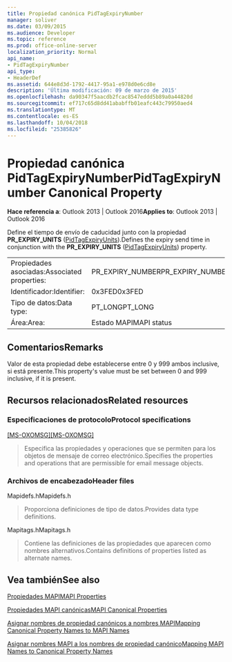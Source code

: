 ```yaml
---
title: Propiedad canónica PidTagExpiryNumber
manager: soliver
ms.date: 03/09/2015
ms.audience: Developer
ms.topic: reference
ms.prod: office-online-server
localization_priority: Normal
api_name:
- PidTagExpiryNumber
api_type:
- HeaderDef
ms.assetid: 644e8d3d-1792-4417-95a1-e978d0e6cd8e
description: 'Última modificación: 09 de marzo de 2015'
ms.openlocfilehash: da90347f5aacdb2fcac8547eddd5b89a0a44820d
ms.sourcegitcommit: ef717c65d8dd41ababffb01eafc443c79950aed4
ms.translationtype: MT
ms.contentlocale: es-ES
ms.lasthandoff: 10/04/2018
ms.locfileid: "25385826"
---
```

# <a name="pidtagexpirynumber-canonical-property"></a><span data-ttu-id="74f28-103">Propiedad canónica PidTagExpiryNumber</span><span class="sxs-lookup"><span data-stu-id="74f28-103">PidTagExpiryNumber Canonical Property</span></span>

  
  
<span data-ttu-id="74f28-104">**Hace referencia a**: Outlook 2013 | Outlook 2016</span><span class="sxs-lookup"><span data-stu-id="74f28-104">**Applies to**: Outlook 2013 | Outlook 2016</span></span> 
  
<span data-ttu-id="74f28-105">Define el tiempo de envío de caducidad junto con la propiedad **PR_EXPIRY_UNITS** ([PidTagExpiryUnits](pidtagexpiryunits-canonical-property.md)).</span><span class="sxs-lookup"><span data-stu-id="74f28-105">Defines the expiry send time in conjunction with the **PR_EXPIRY_UNITS** ([PidTagExpiryUnits](pidtagexpiryunits-canonical-property.md)) property.</span></span>
  
|||
|:-----|:-----|
|<span data-ttu-id="74f28-106">Propiedades asociadas:</span><span class="sxs-lookup"><span data-stu-id="74f28-106">Associated properties:</span></span>  <br/> |<span data-ttu-id="74f28-107">PR_EXPIRY_NUMBER</span><span class="sxs-lookup"><span data-stu-id="74f28-107">PR_EXPIRY_NUMBER</span></span>  <br/> |
|<span data-ttu-id="74f28-108">Identificador:</span><span class="sxs-lookup"><span data-stu-id="74f28-108">Identifier:</span></span>  <br/> |<span data-ttu-id="74f28-109">0x3FED</span><span class="sxs-lookup"><span data-stu-id="74f28-109">0x3FED</span></span>  <br/> |
|<span data-ttu-id="74f28-110">Tipo de datos:</span><span class="sxs-lookup"><span data-stu-id="74f28-110">Data type:</span></span>  <br/> |<span data-ttu-id="74f28-111">PT_LONG</span><span class="sxs-lookup"><span data-stu-id="74f28-111">PT_LONG</span></span>  <br/> |
|<span data-ttu-id="74f28-112">Área:</span><span class="sxs-lookup"><span data-stu-id="74f28-112">Area:</span></span>  <br/> |<span data-ttu-id="74f28-113">Estado MAPI</span><span class="sxs-lookup"><span data-stu-id="74f28-113">MAPI status</span></span>  <br/> |
   
## <a name="remarks"></a><span data-ttu-id="74f28-114">Comentarios</span><span class="sxs-lookup"><span data-stu-id="74f28-114">Remarks</span></span>

<span data-ttu-id="74f28-115">Valor de esta propiedad debe establecerse entre 0 y 999 ambos inclusive, si está presente.</span><span class="sxs-lookup"><span data-stu-id="74f28-115">This property's value must be set between 0 and 999 inclusive, if it is present.</span></span>
  
## <a name="related-resources"></a><span data-ttu-id="74f28-116">Recursos relacionados</span><span class="sxs-lookup"><span data-stu-id="74f28-116">Related resources</span></span>

### <a name="protocol-specifications"></a><span data-ttu-id="74f28-117">Especificaciones de protocolo</span><span class="sxs-lookup"><span data-stu-id="74f28-117">Protocol specifications</span></span>

<span data-ttu-id="74f28-118">[[MS-OXOMSG]](https://msdn.microsoft.com/library/daa9120f-f325-4afb-a738-28f91049ab3c%28Office.15%29.aspx)</span><span class="sxs-lookup"><span data-stu-id="74f28-118">[[MS-OXOMSG]](https://msdn.microsoft.com/library/daa9120f-f325-4afb-a738-28f91049ab3c%28Office.15%29.aspx)</span></span>
  
> <span data-ttu-id="74f28-119">Especifica las propiedades y operaciones que se permiten para los objetos de mensaje de correo electrónico.</span><span class="sxs-lookup"><span data-stu-id="74f28-119">Specifies the properties and operations that are permissible for email message objects.</span></span>
    
### <a name="header-files"></a><span data-ttu-id="74f28-120">Archivos de encabezado</span><span class="sxs-lookup"><span data-stu-id="74f28-120">Header files</span></span>

<span data-ttu-id="74f28-121">Mapidefs.h</span><span class="sxs-lookup"><span data-stu-id="74f28-121">Mapidefs.h</span></span>
  
> <span data-ttu-id="74f28-122">Proporciona definiciones de tipo de datos.</span><span class="sxs-lookup"><span data-stu-id="74f28-122">Provides data type definitions.</span></span>
    
<span data-ttu-id="74f28-123">Mapitags.h</span><span class="sxs-lookup"><span data-stu-id="74f28-123">Mapitags.h</span></span>
  
> <span data-ttu-id="74f28-124">Contiene las definiciones de las propiedades que aparecen como nombres alternativos.</span><span class="sxs-lookup"><span data-stu-id="74f28-124">Contains definitions of properties listed as alternate names.</span></span>
    
## <a name="see-also"></a><span data-ttu-id="74f28-125">Vea también</span><span class="sxs-lookup"><span data-stu-id="74f28-125">See also</span></span>



[<span data-ttu-id="74f28-126">Propiedades MAPI</span><span class="sxs-lookup"><span data-stu-id="74f28-126">MAPI Properties</span></span>](mapi-properties.md)
  
[<span data-ttu-id="74f28-127">Propiedades MAPI canónicas</span><span class="sxs-lookup"><span data-stu-id="74f28-127">MAPI Canonical Properties</span></span>](mapi-canonical-properties.md)
  
[<span data-ttu-id="74f28-128">Asignar nombres de propiedad canónicos a nombres MAPI</span><span class="sxs-lookup"><span data-stu-id="74f28-128">Mapping Canonical Property Names to MAPI Names</span></span>](mapping-canonical-property-names-to-mapi-names.md)
  
[<span data-ttu-id="74f28-129">Asignar nombres MAPI a los nombres de propiedad canónico</span><span class="sxs-lookup"><span data-stu-id="74f28-129">Mapping MAPI Names to Canonical Property Names</span></span>](mapping-mapi-names-to-canonical-property-names.md)

